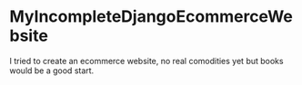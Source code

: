 # MyIncompleteDjangoEcommerceWebsite
I tried to create an ecommerce website, no real comodities yet but books would be a good start.
